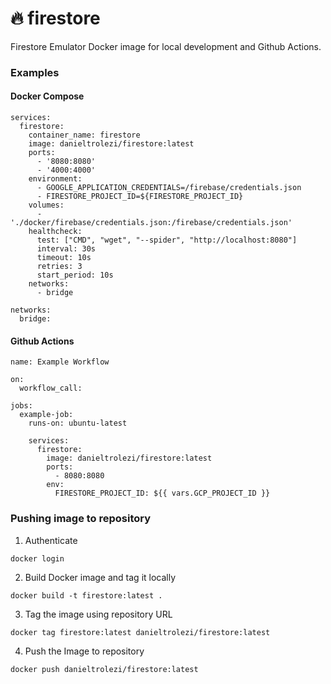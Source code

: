 # :fire: firestore
Firestore Emulator Docker image for local development and Github Actions.

### Examples

#### Docker Compose
```
services:
  firestore:
    container_name: firestore
    image: danieltrolezi/firestore:latest
    ports:
      - '8080:8080'
      - '4000:4000'
    environment:
      - GOOGLE_APPLICATION_CREDENTIALS=/firebase/credentials.json
      - FIRESTORE_PROJECT_ID=${FIRESTORE_PROJECT_ID}
    volumes:
      - './docker/firebase/credentials.json:/firebase/credentials.json'
    healthcheck:
      test: ["CMD", "wget", "--spider", "http://localhost:8080"]
      interval: 30s
      timeout: 10s
      retries: 3
      start_period: 10s
    networks:
      - bridge

networks:
  bridge:
```

#### Github Actions
```
name: Example Workflow

on:
  workflow_call:

jobs:
  example-job:
    runs-on: ubuntu-latest

    services:
      firestore:
        image: danieltrolezi/firestore:latest
        ports: 
          - 8080:8080
        env:
          FIRESTORE_PROJECT_ID: ${{ vars.GCP_PROJECT_ID }}
```

### Pushing image to repository

1. Authenticate
```
docker login
```

2. Build Docker image and tag it locally
```
docker build -t firestore:latest .
```

3. Tag the image using repository URL
```
docker tag firestore:latest danieltrolezi/firestore:latest
```

4. Push the Image to repository
```
docker push danieltrolezi/firestore:latest
```